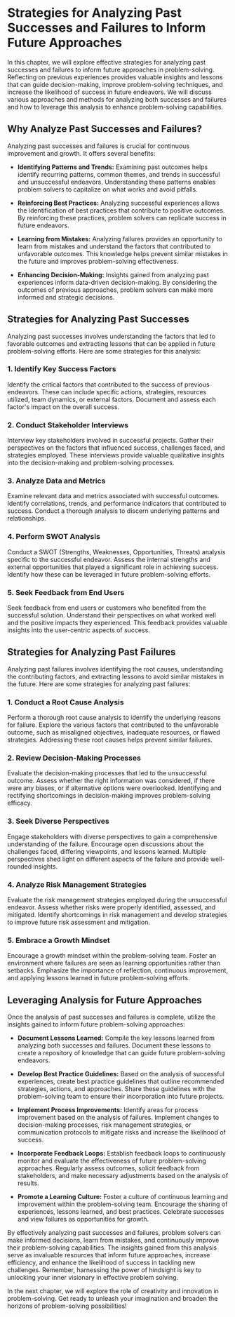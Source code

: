 Strategies for Analyzing Past Successes and Failures to Inform Future Approaches
=========================================================================================

In this chapter, we will explore effective strategies for analyzing past successes and failures to inform future approaches in problem-solving. Reflecting on previous experiences provides valuable insights and lessons that can guide decision-making, improve problem-solving techniques, and increase the likelihood of success in future endeavors. We will discuss various approaches and methods for analyzing both successes and failures and how to leverage this analysis to enhance problem-solving capabilities.

**Why Analyze Past Successes and Failures?**
--------------------------------------------

Analyzing past successes and failures is crucial for continuous improvement and growth. It offers several benefits:

* **Identifying Patterns and Trends:** Examining past outcomes helps identify recurring patterns, common themes, and trends in successful and unsuccessful endeavors. Understanding these patterns enables problem solvers to capitalize on what works and avoid pitfalls.

* **Reinforcing Best Practices:** Analyzing successful experiences allows the identification of best practices that contribute to positive outcomes. By reinforcing these practices, problem solvers can replicate success in future endeavors.

* **Learning from Mistakes:** Analyzing failures provides an opportunity to learn from mistakes and understand the factors that contributed to unfavorable outcomes. This knowledge helps prevent similar mistakes in the future and improves problem-solving effectiveness.

* **Enhancing Decision-Making:** Insights gained from analyzing past experiences inform data-driven decision-making. By considering the outcomes of previous approaches, problem solvers can make more informed and strategic decisions.

**Strategies for Analyzing Past Successes**
-------------------------------------------

Analyzing past successes involves understanding the factors that led to favorable outcomes and extracting lessons that can be applied in future problem-solving efforts. Here are some strategies for this analysis:

### **1. Identify Key Success Factors**

Identify the critical factors that contributed to the success of previous endeavors. These can include specific actions, strategies, resources utilized, team dynamics, or external factors. Document and assess each factor's impact on the overall success.

### **2. Conduct Stakeholder Interviews**

Interview key stakeholders involved in successful projects. Gather their perspectives on the factors that influenced success, challenges faced, and strategies employed. These interviews provide valuable qualitative insights into the decision-making and problem-solving processes.

### **3. Analyze Data and Metrics**

Examine relevant data and metrics associated with successful outcomes. Identify correlations, trends, and performance indicators that contributed to success. Conduct a thorough analysis to discern underlying patterns and relationships.

### **4. Perform SWOT Analysis**

Conduct a SWOT (Strengths, Weaknesses, Opportunities, Threats) analysis specific to the successful endeavor. Assess the internal strengths and external opportunities that played a significant role in achieving success. Identify how these can be leveraged in future problem-solving efforts.

### **5. Seek Feedback from End Users**

Seek feedback from end users or customers who benefited from the successful solution. Understand their perspectives on what worked well and the positive impacts they experienced. This feedback provides valuable insights into the user-centric aspects of success.

**Strategies for Analyzing Past Failures**
------------------------------------------

Analyzing past failures involves identifying the root causes, understanding the contributing factors, and extracting lessons to avoid similar mistakes in the future. Here are some strategies for analyzing past failures:

### **1. Conduct a Root Cause Analysis**

Perform a thorough root cause analysis to identify the underlying reasons for failure. Explore the various factors that contributed to the unfavorable outcome, such as misaligned objectives, inadequate resources, or flawed strategies. Addressing these root causes helps prevent similar failures.

### **2. Review Decision-Making Processes**

Evaluate the decision-making processes that led to the unsuccessful outcome. Assess whether the right information was considered, if there were any biases, or if alternative options were overlooked. Identifying and rectifying shortcomings in decision-making improves problem-solving efficacy.

### **3. Seek Diverse Perspectives**

Engage stakeholders with diverse perspectives to gain a comprehensive understanding of the failure. Encourage open discussions about the challenges faced, differing viewpoints, and lessons learned. Multiple perspectives shed light on different aspects of the failure and provide well-rounded insights.

### **4. Analyze Risk Management Strategies**

Evaluate the risk management strategies employed during the unsuccessful endeavor. Assess whether risks were properly identified, assessed, and mitigated. Identify shortcomings in risk management and develop strategies to improve future risk assessment and mitigation.

### **5. Embrace a Growth Mindset**

Encourage a growth mindset within the problem-solving team. Foster an environment where failures are seen as learning opportunities rather than setbacks. Emphasize the importance of reflection, continuous improvement, and applying lessons learned in future problem-solving efforts.

**Leveraging Analysis for Future Approaches**
---------------------------------------------

Once the analysis of past successes and failures is complete, utilize the insights gained to inform future problem-solving approaches:

* **Document Lessons Learned:** Compile the key lessons learned from analyzing both successes and failures. Document these lessons to create a repository of knowledge that can guide future problem-solving endeavors.

* **Develop Best Practice Guidelines:** Based on the analysis of successful experiences, create best practice guidelines that outline recommended strategies, actions, and approaches. Share these guidelines with the problem-solving team to ensure their incorporation into future projects.

* **Implement Process Improvements:** Identify areas for process improvement based on the analysis of failures. Implement changes to decision-making processes, risk management strategies, or communication protocols to mitigate risks and increase the likelihood of success.

* **Incorporate Feedback Loops:** Establish feedback loops to continuously monitor and evaluate the effectiveness of future problem-solving approaches. Regularly assess outcomes, solicit feedback from stakeholders, and make necessary adjustments based on the analysis of results.

* **Promote a Learning Culture:** Foster a culture of continuous learning and improvement within the problem-solving team. Encourage the sharing of experiences, lessons learned, and best practices. Celebrate successes and view failures as opportunities for growth.

By effectively analyzing past successes and failures, problem solvers can make informed decisions, learn from mistakes, and continuously improve their problem-solving capabilities. The insights gained from this analysis serve as invaluable resources that inform future approaches, increase efficiency, and enhance the likelihood of success in tackling new challenges. Remember, harnessing the power of hindsight is key to unlocking your inner visionary in effective problem solving.

In the next chapter, we will explore the role of creativity and innovation in problem-solving. Get ready to unleash your imagination and broaden the horizons of problem-solving possibilities!
